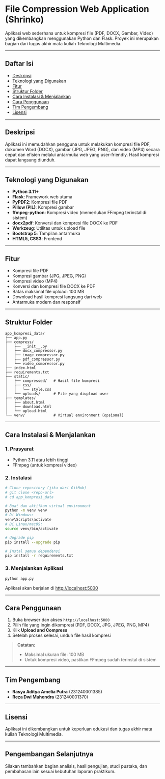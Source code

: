 # File Compression Web Application (Shrinko)

Aplikasi web sederhana untuk kompresi file (PDF, DOCX, Gambar, Video) yang dikembangkan menggunakan Python dan Flask. Proyek ini merupakan bagian dari tugas akhir mata kuliah Teknologi Multimedia.

---

## Daftar Isi
- [Deskripsi](#deskripsi)
- [Teknologi yang Digunakan](#teknologi-yang-digunakan)
- [Fitur](#fitur)
- [Struktur Folder](#struktur-folder)
- [Cara Instalasi & Menjalankan](#cara-instalasi--menjalankan)
- [Cara Penggunaan](#cara-penggunaan)
- [Tim Pengembang](#tim-pengembang)
- [Lisensi](#lisensi)

---

## Deskripsi
Aplikasi ini memudahkan pengguna untuk melakukan kompresi file PDF, dokumen Word (DOCX), gambar (JPG, JPEG, PNG), dan video (MP4) secara cepat dan efisien melalui antarmuka web yang user-friendly. Hasil kompresi dapat langsung diunduh.

---

## Teknologi yang Digunakan
- **Python 3.11+**
- **Flask**: Framework web utama
- **PyPDF2**: Kompresi file PDF
- **Pillow (PIL)**: Kompresi gambar
- **ffmpeg-python**: Kompresi video (memerlukan FFmpeg terinstal di sistem)
- **docx2pdf**: Konversi dan kompresi file DOCX ke PDF
- **Werkzeug**: Utilitas untuk upload file
- **Bootstrap 5**: Tampilan antarmuka
- **HTML5, CSS3**: Frontend

---

## Fitur
- Kompresi file PDF
- Kompresi gambar (JPG, JPEG, PNG)
- Kompresi video (MP4)
- Konversi dan kompresi file DOCX ke PDF
- Batas maksimal file upload: 100 MB
- Download hasil kompresi langsung dari web
- Antarmuka modern dan responsif

---

## Struktur Folder
```
app_kompresi_data/
├── app.py
├── compress/
│   ├── __init__.py
│   ├── docx_compressor.py
│   ├── image_compressor.py
│   ├── pdf_compressor.py
│   └── video_compressor.py
├── index.html
├── requirements.txt
├── static/
│   ├── compressed/   # Hasil file kompresi
│   ├── css/
│   │   └── style.css
│   └── uploads/      # File yang diupload user
├── templates/
│   ├── about.html
│   ├── download.html
│   └── upload.html
└── venv/             # Virtual environment (opsional)
```

---

## Cara Instalasi & Menjalankan

### 1. Prasyarat
- Python 3.11 atau lebih tinggi
- FFmpeg (untuk kompresi video)

### 2. Instalasi
```bash
# Clone repository (jika dari GitHub)
# git clone <repo-url>
# cd app_kompresi_data

# Buat dan aktifkan virtual environment
python -m venv venv
# Di Windows:
venv\Scripts\activate
# Di Linux/macOS:
source venv/bin/activate

# Upgrade pip
pip install --upgrade pip

# Instal semua dependensi
pip install -r requirements.txt
```

### 3. Menjalankan Aplikasi
```bash
python app.py
```
Aplikasi akan berjalan di [http://localhost:5000](http://localhost:5000)

---

## Cara Penggunaan
1. Buka browser dan akses `http://localhost:5000`
2. Pilih file yang ingin dikompresi (PDF, DOCX, JPG, JPEG, PNG, MP4)
3. Klik **Upload and Compress**
4. Setelah proses selesai, unduh file hasil kompresi

> **Catatan:**
> - Maksimal ukuran file: 100 MB
> - Untuk kompresi video, pastikan FFmpeg sudah terinstal di sistem

---

## Tim Pengembang
- **Rasya Aditya Amelia Putra** (231240001385)
- **Reza Dwi Mahendra** (231240001370)

---

## Lisensi
Aplikasi ini dikembangkan untuk keperluan edukasi dan tugas akhir mata kuliah Teknologi Multimedia.

---

## Pengembangan Selanjutnya
Silakan tambahkan bagian analisis, hasil pengujian, studi pustaka, dan pembahasan lain sesuai kebutuhan laporan praktikum. 
